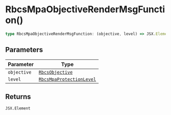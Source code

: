 # RbcsMpaObjectiveRenderMsgFunction()

```ts
type RbcsMpaObjectiveRenderMsgFunction: (objective, level) => JSX.Element;
```

## Parameters

| Parameter | Type |
| ------ | ------ |
| `objective` | [`RbcsObjective`](../../geoprocessing/interfaces/RbcsObjective.md) |
| `level` | [`RbcsMpaProtectionLevel`](../../geoprocessing/type-aliases/RbcsMpaProtectionLevel.md) |

## Returns

`JSX.Element`
